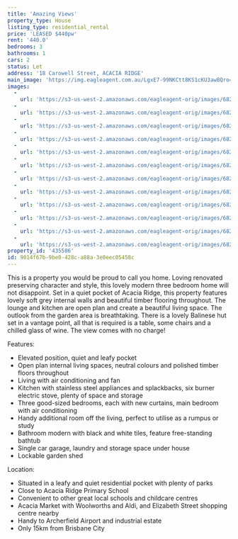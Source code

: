```yaml
---
title: 'Amazing Views'
property_type: House
listing_type: residential_rental
price: 'LEASED $440pw'
rent: '440.0'
bedrooms: 3
bathrooms: 1
cars: 2
status: Let
address: '18 Carowell Street, ACACIA RIDGE'
main_image: 'https://img.eagleagent.com.au/LgxE7-99NKCtt8KS1cKU3awBQro=/1280x854/smart/https://s3-us-west-2.amazonaws.com/eagleagent-orig/images/6825879/426654818-image-M.jpg'
images:
  -
    url: 'https://s3-us-west-2.amazonaws.com/eagleagent-orig/images/6825890/426654818-image-K.jpg'
  -
    url: 'https://s3-us-west-2.amazonaws.com/eagleagent-orig/images/6825889/426654818-image-J.jpg'
  -
    url: 'https://s3-us-west-2.amazonaws.com/eagleagent-orig/images/6825888/426654818-image-I.jpg'
  -
    url: 'https://s3-us-west-2.amazonaws.com/eagleagent-orig/images/6825887/426654818-image-H.jpg'
  -
    url: 'https://s3-us-west-2.amazonaws.com/eagleagent-orig/images/6825886/426654818-image-G.jpg'
  -
    url: 'https://s3-us-west-2.amazonaws.com/eagleagent-orig/images/6825885/426654818-image-F.jpg'
  -
    url: 'https://s3-us-west-2.amazonaws.com/eagleagent-orig/images/6825884/426654818-image-E.jpg'
  -
    url: 'https://s3-us-west-2.amazonaws.com/eagleagent-orig/images/6825883/426654818-image-D.jpg'
  -
    url: 'https://s3-us-west-2.amazonaws.com/eagleagent-orig/images/6825882/426654818-image-C.jpg'
  -
    url: 'https://s3-us-west-2.amazonaws.com/eagleagent-orig/images/6825881/426654818-image-B.jpg'
  -
    url: 'https://s3-us-west-2.amazonaws.com/eagleagent-orig/images/6825880/426654818-image-A.jpg'
  -
    url: 'https://s3-us-west-2.amazonaws.com/eagleagent-orig/images/6825879/426654818-image-M.jpg'
property_id: '435586'
id: 9014f67b-9be0-428c-a88a-3e0eec05458c
---
```

This is a property you would be proud to call you home. Loving renovated preserving character and style, this lovely modern three bedroom home will not disappoint. Set in a quiet pocket of Acacia Ridge, this property features lovely soft grey internal walls and beautiful timber flooring throughout. The lounge and kitchen are open plan and create a beautiful living space. The outlook from the garden area is breathtaking. There is a lovely Balinese hut set in a vantage point, all that is required is a table, some chairs and a chilled glass of wine. The view comes with no charge!

Features:

*  Elevated position, quiet and leafy pocket
*  Open plan internal living spaces, neutral colours and polished timber floors throughout
*  Living with air conditioning and fan
*  Kitchen with stainless steel appliances and splackbacks, six burner electric stove, plenty of space and storage
*  Three good-sized bedrooms, each with new curtains, main bedroom with air conditioning
*  Handy additional room off the living, perfect to utilise as a rumpus or study
*  Bathroom modern with black and white tiles, feature free-standing bathtub
*  Single car garage, laundry and storage space under house
*  Lockable garden shed

Location:
*  Situated in a leafy and quiet residential pocket with plenty of parks
*  Close to Acacia Ridge Primary School
*  Convenient to other great local schools and childcare centres
*  Acacia Market with Woolworths and Aldi, and Elizabeth Street shopping centre nearby
*  Handy to Archerfield Airport and industrial estate
*  Only 15km from Brisbane City